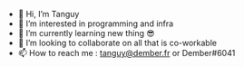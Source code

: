 - 👋 Hi, I’m Tanguy
- 👀 I’m interested in programming and infra
- 🌱 I’m currently learning new thing 😎
- 💞️ I’m looking to collaborate on all that is co-workable
- 📫 How to reach me : tanguy@dember.fr or Dember#6041

<!---
Tanguy-Supinfo/Tanguy-Supinfo is a ✨ special ✨ repository because its `README.md` (this file) appears on your GitHub profile.
You can click the Preview link to take a look at your changes.
--->
